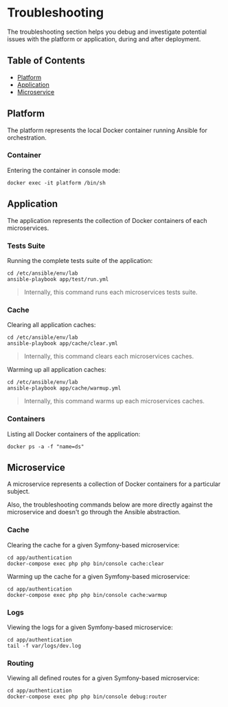 # Troubleshooting

The troubleshooting section helps you debug and investigate potential issues with the platform or application, during and after deployment.

## Table of Contents

- [Platform](#platform)
- [Application](#application)
- [Microservice](#microservice)

## Platform

The platform represents the local Docker container running Ansible for orchestration.

### Container

Entering the container in console mode:

```
docker exec -it platform /bin/sh
```

## Application

The application represents the collection of Docker containers of each microservices.

### Tests Suite

Running the complete tests suite of the application:

```
cd /etc/ansible/env/lab
ansible-playbook app/test/run.yml
```

> Internally, this command runs each microservices tests suite.

### Cache

Clearing all application caches:

```
cd /etc/ansible/env/lab
ansible-playbook app/cache/clear.yml
```

> Internally, this command clears each microservices caches.

Warming up all application caches:

```
cd /etc/ansible/env/lab
ansible-playbook app/cache/warmup.yml
```

> Internally, this command warms up each microservices caches.

### Containers

Listing all Docker containers of the application:

```
docker ps -a -f "name=ds"
```

## Microservice

A microservice represents a collection of Docker containers for a particular subject.

Also, the troubleshooting commands below are more directly against the microservice and doesn't go through the Ansible abstraction.

### Cache

Clearing the cache for a given Symfony-based microservice:

```
cd app/authentication
docker-compose exec php php bin/console cache:clear
```

Warming up the cache for a given Symfony-based microservice:

```
cd app/authentication
docker-compose exec php php bin/console cache:warmup
```

### Logs

Viewing the logs for a given Symfony-based microservice:

```
cd app/authentication
tail -f var/logs/dev.log
```

### Routing

Viewing all defined routes for a given Symfony-based microservice:

```
cd app/authentication
docker-compose exec php php bin/console debug:router
```
